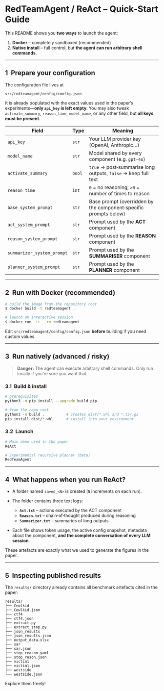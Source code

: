 # RedTeamAgent / ReAct – Quick‑Start Guide

This README shows you **two ways** to launch the agent:

1. **Docker** – completely sandboxed (recommended)
2. **Native install** – full control, but **the agent can run arbitrary shell commands**.

---

## 1  Prepare your configuration

The configuration file lives at

```
src/redteamagent/config/config.json
```

It is already populated with the exact values used in the paper’s experiments—**only `api_key` is left empty**.  You may also tweak `activate_summary`, `reason_time`, `model_name`, or any other field, but **all keys must be present**.

| Field                      | Type   | Meaning                                                          |
| -------------------------- | ------ | ---------------------------------------------------------------- |
| `api_key`                  | `str`  | Your LLM provider key (OpenAI, Anthropic…)                       |
| `model_name`               | `str`  | Model shared by every component (e.g. `gpt-4o`)                  |
| `activate_summary`         | `bool` | `true` → post‑summarise long outputs, `false` → keep full text   |
| `reason_time`              | `int`  | `0` = no reasoning; `>0` = number of times to reason             |
| `base_system_prompt`       | `str`  | Base prompt (overridden by the component‑specific prompts below) |
| `act_system_prompt`        | `str`  | Prompt used by the **ACT** component                             |
| `reason_system_prompt`     | `str`  | Prompt used by the **REASON** component                          |
| `summarizer_system_prompt` | `str`  | Prompt used by the **SUMMARISER** component                      |
| `planner_system_prompt`    | `str`  | Prompt used by the **PLANNER** component                         |

---

## 2  Run with Docker (recommended)

```bash
# build the image from the repository root
$ docker build -t redteamagent .

# launch an interactive session
$ docker run -it --rm redteamagent
```

Edit `src/redteamagent/config/config.json` **before** building if you need custom values.

---

## 3  Run natively (advanced / risky)

> **Danger:** The agent can execute arbitrary shell commands. Only run locally if you’re sure you want that.

### 3.1  Build & install

```bash
# prerequisites
python3 -m pip install --upgrade build pip

# from the repo root
python3 -m build .          # creates dist/*.whl and *.tar.gz
pip install dist/*.whl      # install into your environment
```

### 3.2  Launch

```bash
# Main demo used in the paper
ReAct

# Experimental recursive planner (beta)
RedTeamAgent
```

---

## 4  What happens when you run **ReAct**?

* A folder named `saved_<N>` is created (`N` increments on each run).
* The folder contains three text logs:

  * **`Act.txt`** – actions executed by the ACT component
  * **`Reason.txt`** – chain‑of‑thought produced during reasoning
  * **`Summarizer.txt`** – summaries of long outputs
* Each file shows token usage, the active config snapshot, metadata about the component, **and the complete conversation of every LLM session**.

These artefacts are exactly what we used to generate the figures in the paper.

---

## 5  Inspecting published results

The `results/` directory already contains all benchmark artefacts cited in the paper:

```
results/
├── Cewlkid
├── Cewlkid.json
├── ctf4
├── ctf4.json
├── extract.py
├── extract_stop.py
├── json_results
├── json_results.json
├── output_data.xlsx
├── sar
├── sar.json
├── stop_reason.yaml
├── stop_reson.json
├── victim1
├── victim1.json
├── westside
└── westside.json
```

Explore them freely!
